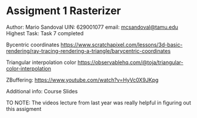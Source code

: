 # Assigment 1 Rasterizer 

Author: Mario Sandoval
UIN: 629001077
email: mcsandoval@tamu.edu
Highest Task: Task 7 completed


Bycentric coordinates
https://www.scratchapixel.com/lessons/3d-basic-rendering/ray-tracing-rendering-a-triangle/barycentric-coordinates

Triangular interpolation color
https://observablehq.com/@toja/triangular-color-interpolation

ZBuffering:
https://www.youtube.com/watch?v=HyVc0X9JKpg

Additional info: Course Slides

TO NOTE:
The videos lecture from last year was really helpful in figuring out this assigment
